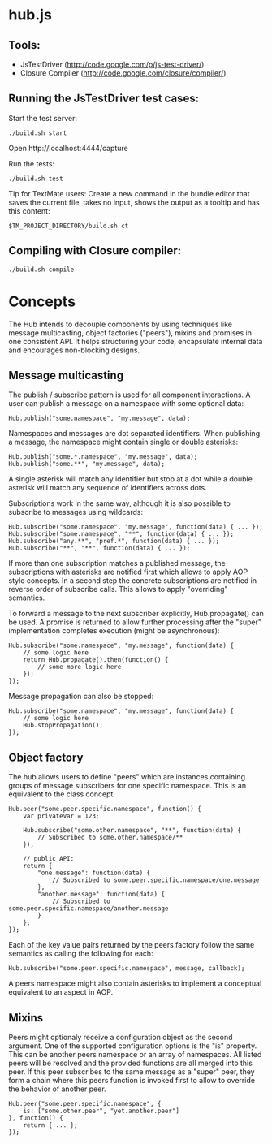 hub.js
======

Tools:
------

* JsTestDriver (http://code.google.com/p/js-test-driver/)
* Closure Compiler (http://code.google.com/closure/compiler/)

Running the JsTestDriver test cases:
------------------------------------

Start the test server:

    ./build.sh start

Open http://localhost:4444/capture

Run the tests:

    ./build.sh test

Tip for TextMate users: Create a new command in the bundle editor that saves the current file, takes no input, shows the output as a tooltip and has this content:

    $TM_PROJECT_DIRECTORY/build.sh ct


Compiling with Closure compiler:
--------------------------------

    ./build.sh compile


Concepts
========

The Hub intends to decouple components by using techniques like message multicasting, object factories ("peers"), mixins and promises in one consistent API. It helps structuring your code, encapsulate internal data and encourages non-blocking designs.

Message multicasting
---------------------

The publish / subscribe pattern is used for all component interactions. A user can publish a message on a namespace with some optional data:

    Hub.publish("some.namespace", "my.message", data);

Namespaces and messages are dot separated identifiers. When publishing a message, the namespace might contain single or double asterisks:

    Hub.publish("some.*.namespace", "my.message", data);
    Hub.publish("some.**", "my.message", data);

A single asterisk will match any identifier but stop at a dot while a double asterisk will match any sequence of identifiers across dots.

Subscriptions work in the same way, although it is also possible to subscribe to messages using wildcards:

    Hub.subscribe("some.namespace", "my.message", function(data) { ... });
    Hub.subscribe("some.namespace", "**", function(data) { ... });
    Hub.subscribe("any.**", "pref.*", function(data) { ... });
    Hub.subscribe("**", "**", function(data) { ... });

If more than one subscription matches a published message, the subscriptions with asterisks are notified first which allows to apply AOP style concepts. In a second step the concrete subscriptions are notified in reverse order of subscribe calls. This allows to apply "overriding" semantics.

To forward a message to the next subscriber explicitly, Hub.propagate() can be used. A promise is returned to allow further processing after the "super" implementation completes execution (might be asynchronous):

    Hub.subscribe("some.namespace", "my.message", function(data) {
        // some logic here
        return Hub.propagate().then(function() {
            // some more logic here
        });
    });

Message propagation can also be stopped:

    Hub.subscribe("some.namespace", "my.message", function(data) {
        // some logic here
        Hub.stopPropagation();
    });


Object factory
--------------

The hub allows users to define "peers" which are instances containing groups of message subscribers for one specific namespace. This is an equivalent to the class concept.

    Hub.peer("some.peer.specific.namespace", function() {
        var privateVar = 123;

        Hub.subscribe("some.other.namespace", "**", function(data) {
			// Subscribed to some.other.namespace/**
		});

        // public API:
        return {
            "one.message": function(data) {
                // Subscribed to some.peer.specific.namespace/one.message
            },
            "another.message": function(data) {
				// Subscribed to some.peer.specific.namespace/another.message
            }
        };
    });
	
Each of the key value pairs returned by the peers factory follow the same semantics as calling the following for each:

    Hub.subscribe("some.peer.specific.namespace", message, callback);

A peers namespace might also contain asterisks to implement a conceptual equivalent to an aspect in AOP.


Mixins
-------

Peers might optionaly receive a configuration object as the second argument. One of the supported configuration options is the "is" property. This can be another peers namespace or an array of namespaces. All listed peers will be resolved and the provided functions are all merged into this peer. If this peer subscribes to the same message as a "super" peer, they form a chain where this peers function is invoked first to allow to override the behavior of another peer.

    Hub.peer("some.peer.specific.namespace", {
        is: ["some.other.peer", "yet.another.peer"]
    }, function() {
        return { ... };
    });
